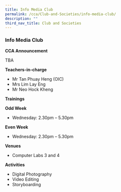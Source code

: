 ```yaml
---
title: Info Media Club
permalink: /cca/Club-and-Societies/info-media-club/
description: ""
third_nav_title: Club and Societies
---
```

### Info Media Club

**CCA Announcement**

TBA

**Teachers-in-charge**

*   Mr Tan Phuay Heng (OIC)
*   Mrs Lim Lay Eng
*   Mr Neo Hock Kheng

**Trainings**

**Odd Week**

*   Wednesday: 2.30pm – 5.30pm

**Even Week**

*   Wednesday: 2.30pm – 5.30pm

**Venues**

*   Computer Labs 3 and 4

**Activities**

*   Digital Photography
*   Video Editing
*   Storyboarding